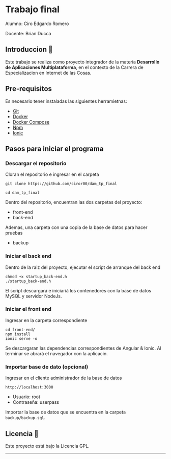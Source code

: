 # Trabajo final

Alumno: Ciro Edgardo Romero

Docente: Brian Ducca

## Introduccion 🚀

Este trabajo se realiza como proyecto integrador de la materia **Desarrollo de Aplicaciones Multiplataforma**, en el contexto de la Carrera de Especializacion en Internet de las Cosas.

## Pre-requisitos

Es necesario tener instaladas las siguientes herramietnas:
 - [Git](https://git-scm.com/book/en/v2/Getting-Started-Installing-Git)
 - [Docker](https://docs.docker.com/get-docker/)
 - [Docker Compose](https://docs.docker.com/compose/install/)
 - [Npm](https://docs.npmjs.com/cli/install) 
 - [Ionic](https://ionicframework.com/docs/intro/cli)

## Pasos para iniciar el programa

### Descargar el repositorio

Cloran el repositorio e ingresar en el carpeta
```
git clone https://github.com/ciror00/dam_tp_final

cd dam_tp_final
```
Dentro del repositorio, encuentran las dos carpetas del proyecto:
 - front-end
 - back-end

Ademas, una carpeta con una copia de la base de datos para hacer pruebas
 - backup

### Iniciar el back end

Dentro de la raiz del proyecto, ejecutar el script de arranque del back end
```
chmod +x startup_back-end.h
./startup_back-end.h
```
El script descargará e iniciariá los contenedores con la base de datos MySQL y servidor NodeJs.

### Iniciar el front end

Ingresar en la carpeta correspondiente
```
cd front-end/
npm install
ionic serve -o
```
Se descargaran las dependencias correspondientes de Angular & Ionic. Al terminar se abrará el navegador con la aplicacin.

### Importar base de dato (opcional)

Ingresar en el cliente administrador de la base de datos
```
http://localhost:3000
```
 - Usuario: root
 - Contraseña: userpass

Importar la base de datos que se encuentra en la carpeta `backup/backup.sql`.

## Licencia 📄

Este proyecto está bajo la Licencia GPL.

---